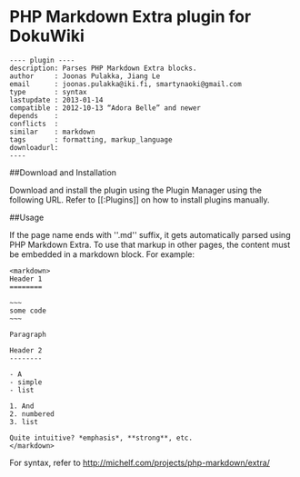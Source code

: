 # PHP Markdown Extra plugin for DokuWiki
    ---- plugin ----
    description: Parses PHP Markdown Extra blocks.
    author     : Joonas Pulakka, Jiang Le
    email      : joonas.pulakka@iki.fi, smartynaoki@gmail.com
    type       : syntax
    lastupdate : 2013-01-14
    compatible : 2012-10-13 “Adora Belle” and newer
    depends    : 
    conflicts  :
    similar    : markdown 
    tags       : formatting, markup_language
    downloadurl: 
    ----

##Download and Installation

Download and install the plugin using the Plugin Manager using the following URL. Refer to [[:Plugins]] on how to install plugins manually.



##Usage

If the page name ends with ''.md'' suffix, it gets automatically parsed using PHP Markdown Extra. To use that markup in other pages, the content must be embedded in a markdown block. For example:

    <markdown>
    Header 1
    ========

    ~~~
    some code
    ~~~

    Paragraph

    Header 2
    --------

    - A
    - simple
    - list

    1. And
    2. numbered
    3. list

    Quite intuitive? *emphasis*, **strong**, etc.
    </markdown>


For syntax, refer to http://michelf.com/projects/php-markdown/extra/